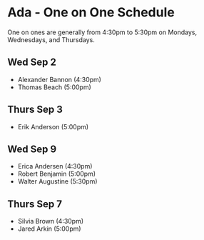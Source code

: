 # Ada - One on One Schedule

One on ones are generally from 4:30pm to 5:30pm on Mondays, Wednesdays, and Thursdays.

## Wed Sep 2

- Alexander Bannon (4:30pm)
- Thomas Beach (5:00pm)

## Thurs Sep 3

- Erik Anderson (5:00pm)

## Wed Sep 9

- Erica Andersen  (4:30pm)
- Robert Benjamin (5:00pm)
- Walter Augustine (5:30pm)

## Thurs Sep 7

- Silvia Brown (4:30pm)
- Jared Arkin (5:00pm)
